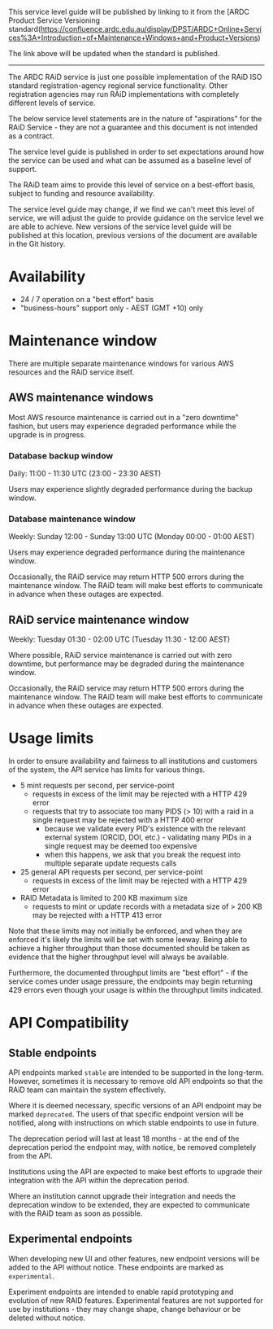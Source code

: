 This service level guide will be published by linking to it from the 
[ARDC Product Service Versioning standard(https://confluence.ardc.edu.au/display/DPST/ARDC+Online+Services%3A+Introduction+of+Maintenance+Windows+and+Product+Versions)
 
The link above will be updated when the standard is published.

----

The ARDC RAiD service is just one possible implementation of the RAiD ISO 
standard registration-agency regional service functionality.
Other registration agencies may run RAiD implementations with completely
different levels of service.

The below service level statements are in the nature of "aspirations" for the
RAiD Service - they are not a guarantee and this document is not intended as a 
contract.

The service level guide is published in order to set expectations around how 
the service can be used and what can be assumed as a baseline level of 
support.  

The RAiD team aims to provide this level of service on a best-effort 
basis, subject to funding and resource availability.

The service level guide may change, if we find we can't meet this level of 
service, we will adjust the guide to provide guidance on the service level
we are able to achieve. New versions of the service level guide will be
published at this location, previous versions of the document are available
in the Git history.


# Availability

* 24 / 7 operation on a "best effort" basis
* "business-hours" support only - AEST (GMT +10) only

# Maintenance window

There are multiple separate maintenance windows for various AWS resources and 
the RAiD service itself.

## AWS maintenance windows

Most AWS resource maintenance is carried out in a "zero downtime" fashion, but 
users may experience degraded performance while the upgrade is in progress.

### Database backup window

Daily: 11:00 - 11:30 UTC (23:00 - 23:30 AEST)

Users may experience slightly degraded performance during the backup window.

### Database maintenance window 

Weekly: Sunday 12:00 - Sunday 13:00 UTC (Monday 00:00 - 01:00 AEST)

Users may experience degraded performance during the maintenance window.

Occasionally, the RAiD service may return HTTP 500 errors during the 
maintenance window. The RAiD team will make best efforts to communicate 
in advance when these outages are expected.

## RAiD service maintenance window

Weekly: Tuesday 01:30 - 02:00 UTC (Tuesday 11:30 - 12:00 AEST)

Where possible, RAiD service maintenance is carried out with zero downtime, but
performance may be degraded during the maintenance window.

Occasionally, the RAiD service may return HTTP 500 errors during the
maintenance window. The RAiD team will make best efforts to communicate
in advance when these outages are expected.


# Usage limits 

In order to ensure availability and fairness to all institutions and 
customers of the system, the API service has limits for various things.

* 5 mint requests per second, per service-point
  * requests in excess of the limit may be rejected with a HTTP 429 error
  * requests that try to associate too many PIDS (> 10) with a raid in a single 
    request may be rejected with a HTTP 400 error
    * because we validate every PID's existence with the relevant external 
      system (ORCID, DOI, etc.) - validating many PIDs in a single request
      may be deemed too expensive
    * when this happens, we ask that you break the request into multiple 
      separate update requests
    calls
* 25 general API requests per second, per service-point
  * requests in excess of the limit may be rejected with a HTTP 429 error
* RAID Metadata is limited to 200 KB maximum size
  * requests to mint or update records with a metadata size of > 200 KB may be 
    rejected with a HTTP 413 error

Note that these limits may not initially be enforced, and when they are 
enforced it's likely the limits will be set with some leeway.  Being able to 
achieve a higher throughput than those documented should be taken as evidence
that the higher throughput level will always be available.

Furthermore, the documented throughput limits are "best effort" - if the 
service comes under usage pressure, the endpoints may begin returning 429 
errors even though your usage is within the throughput limits indicated.


# API Compatibility 

## Stable endpoints

API endpoints marked `stable` are intended to be supported in the long-term.
However, sometimes it is necessary to remove old API endpoints so that the
RAiD team can maintain the system effectively.

Where it is deemed necessary, specific versions of an API endpoint may be
marked `deprecated`. The users of that specific endpoint version will
be notified, along with instructions on which stable endpoints to use in 
future.

The deprecation period will last at least 18 months - at the end of the 
deprecation period the endpoint may, with notice, be removed completely 
from the API.

Institutions using the API are expected to make best efforts to upgrade their
integration with the API within the deprecation period.

Where an institution cannot upgrade their integration and needs the deprecation
window to be extended, they are expected to communicate with the RAiD team as 
soon as possible.


## Experimental endpoints

When developing new UI and other features, new endpoint versions will be 
added to the API without notice.  These endpoints are marked as `experimental`.

Experiment endpoints are intended to enable rapid prototyping and evolution of
new RAID features.  Experimental features are not supported for use by 
institutions - they may change shape, change behaviour or be deleted without 
notice.